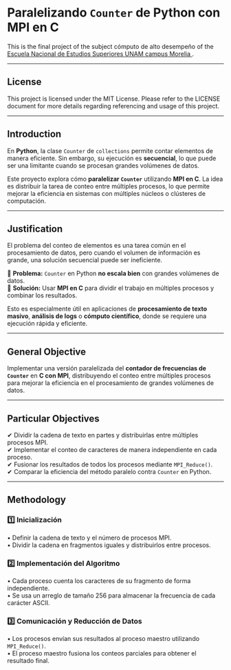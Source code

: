 # **Paralelizando `Counter` de Python con MPI en C**  

This is the final project of the subject cómputo de alto desempeño of the [<ins>Escuela Nacional de Estudios Superiores UNAM campus Morelia </ins>](https://www.enesmorelia.unam.mx).

---

## License
This project is licensed under the MIT License. Please refer to the LICENSE document for more details regarding referencing and usage of this project.

---

## **Introduction**  
En **Python**, la clase `Counter` de `collections` permite contar elementos de manera eficiente. Sin embargo, su ejecución es **secuencial**, lo que puede ser una limitante cuando se procesan grandes volúmenes de datos.  

Este proyecto explora cómo **paralelizar `Counter`** utilizando **MPI en C**. La idea es distribuir la tarea de conteo entre múltiples procesos, lo que permite mejorar la eficiencia en sistemas con múltiples núcleos o clústeres de computación.  

---

## **Justification**  
El problema del conteo de elementos es una tarea común en el procesamiento de datos, pero cuando el volumen de información es grande, una solución secuencial puede ser ineficiente.  

🔹 **Problema:** `Counter` en Python **no escala bien** con grandes volúmenes de datos.  
🔹 **Solución:** Usar **MPI en C** para dividir el trabajo en múltiples procesos y combinar los resultados.  

Esto es especialmente útil en aplicaciones de **procesamiento de texto masivo**, **análisis de logs** o **cómputo científico**, donde se requiere una ejecución rápida y eficiente.  

---

## **General Objective**  
Implementar una versión paralelizada del **contador de frecuencias de `Counter`** en **C con MPI**, distribuyendo el conteo entre múltiples procesos para mejorar la eficiencia en el procesamiento de grandes volúmenes de datos.  

---

## **Particular Objectives**  
✔ Dividir la cadena de texto en partes y distribuirlas entre múltiples procesos MPI.  
✔ Implementar el conteo de caracteres de manera independiente en cada proceso.  
✔ Fusionar los resultados de todos los procesos mediante `MPI_Reduce()`.  
✔ Comparar la eficiencia del método paralelo contra `Counter` en Python.  

---

## **Methodology**  

### **1️⃣ Inicialización**  
• Definir la cadena de texto y el número de procesos MPI.  
• Dividir la cadena en fragmentos iguales y distribuirlos entre procesos.  

### **2️⃣ Implementación del Algoritmo**  
• Cada proceso cuenta los caracteres de su fragmento de forma independiente.  
• Se usa un arreglo de tamaño 256 para almacenar la frecuencia de cada carácter ASCII.  

### **3️⃣ Comunicación y Reducción de Datos**  
• Los procesos envían sus resultados al proceso maestro utilizando `MPI_Reduce()`.  
• El proceso maestro fusiona los conteos parciales para obtener el resultado final.  
